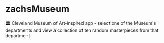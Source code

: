 # zachsMuseum
🏛️ Cleveland Museum of Art-inspired app - select one of the Museum's departments and view a collection of ten random masterpieces from that department
